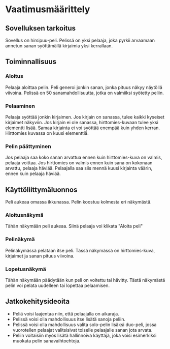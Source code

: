 # Vaatimusmäärittely

## Sovelluksen tarkoitus

Sovellus on hirsipuu-peli. Pelissä on yksi pelaaja, joka pyrkii arvaamaan annetun sanan syöttämällä kirjaimia yksi kerrallaan. 


## Toiminnallisuus

### Aloitus

Pelaaja aloittaa pelin. Peli generoi jonkin sanan, jonka pituus näkyy näytöllä viivoina. Pelissä on 50 sanamahdollisuutta, jotka on valmiiksi syötetty peliin. 

### Pelaaminen
Pelaaja syöttää jonkin kirjaimen. Jos kirjain on sanassa, tulee kaikki kyseiset kirjaimet näkyviin. Jos kirjain ei ole sanassa, hirttomies-kuvaan tulee yksi elementti lisää.
Samaa kirjainta ei voi syöttää enempää kuin yhden kerran. Hirttomies kuvassa on kuusi elementtiä. 

### Pelin päättyminen
Jos pelaaja saa koko sanan arvattua ennen kuin hirttomies-kuva on valmis, pelaaja voittaa. Jos hirttomies on valmis ennen kuin sana on kokonaan arvattu, pelaaja häviää. 
Pelaajalla saa siis mennä kuusi kirjainta väärin, ennen kuin pelaaja häviää. 

## Käyttöliittymäluonnos
Peli aukeaa omassa ikkunassa. Pelin koostuu kolmesta eri näkymästä. 

### Aloitusnäkymä
Tähän näkymään peli aukeaa. Siinä pelaaja voi klikata "Aloita peli"

### Pelinäkymä
Pelinäkymässä pelataan itse peli. Tässä näkymässä on hirttomies-kuva, kirjaimet ja sanan pituus viivoina. 

### Lopetusnäkymä
Tähän näkymään päädytään kun peli on voitettu tai hävitty. Tästä näkymästä pelin voi pelata uudelleen tai lopettaa pelaamisen. 


## Jatkokehitysideoita
- Peliä voisi laajentaa niin, että pelaajalla on aikaraja. 
- Pelissä voisi olla mahdollisuus itse lisätä sanoja peliin. 
- Pelissä voisi olla mahdollisuus valita solo-pelin lisäksi duo-peli, jossa vuorotellen pelaajat valitsisivat toiselle pelaajalle sanan jota arvata. 
- Peliin voitaisiin myös lisätä hallinnoiva käyttäjä, joka voisi esimerkiksi muokata pelin sanavaihtoehtoja. 


